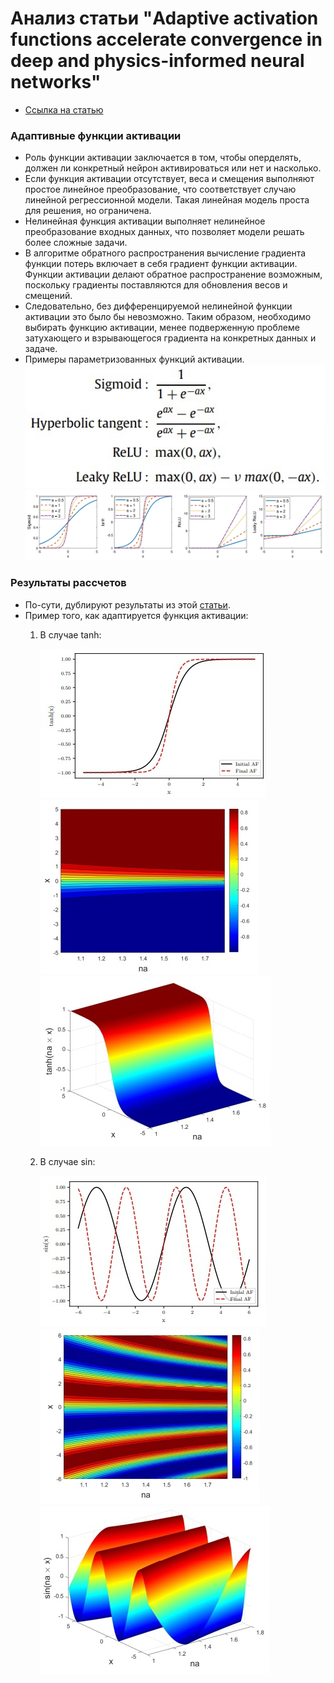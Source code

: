 # Анализ статьи "Adaptive activation functions accelerate convergence in deep and physics-informed neural networks"

- [Ссылка на статью](https://arxiv.org/pdf/1906.01170.pdf)

### Адаптивные функции активации
- Роль функции активации заключается в том, чтобы оперделять, должен ли конкретный нейрон активироваться или нет и насколько. 
- Если функция активации отсутствует, веса и смещения выполняют простое линейное преобразование, что соответствует случаю линейной регрессионной модели. Такая линейная модель проста для решения, но ограничена. 
- Нелинейная функция активации выполняет нелинейное преобразование входных данных, что позволяет модели решать более сложные задачи. 
- В алгоритме обратного распространения вычисление градиента функции потерь включает в себя градиент функции активации. Функции активации делают обратное распространение возможным, поскольку градиенты поставляются для обновления весов и смещений.
- Следовательно, без дифференцируемой нелинейной функции активации это было бы невозможно. Таким образом, необходимо выбирать функцию активации, менее подверженную проблеме затухающего и взрывающегося градиента на конкретных данных и задаче.
- Примеры параметризованных функций активации.
    ![Parametrized activation functions](assets/parametreizedAFformula.jpg)
    ![Parametrized activation functions? plots](assets/parametreizedAF.jpg)

### Результаты рассчетов
- По-сути, дублируют результаты из этой [статьи](https://arxiv.org/pdf/1909.12228.pdf).
- Пример того, как адаптируется функция активации:
    1. В случае tanh:

        ![tanh, initial and final](assets/tanhAdaptivePlot.jpg)
        ![tanh, activation plane](assets/tanhAdaptiveNA.jpg)
        ![tanh, activation surfaces](assets/tanhAdaptive3D.jpg)
    2. В случае sin:

        ![sin, initial and final](assets/sinAdaptivePlot.jpg)
        ![sin, activation plane](assets/sinAdaptiveNA.jpg)
        ![sin, activation surfaces](assets/sinAdaptive3D.jpg)